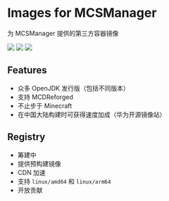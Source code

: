 # Images for MCSManager
为 MCSManager 提供的第三方容器镜像

![](https://img.shields.io/badge/linux-amd64-blue?style=flat-square) ![](https://img.shields.io/badge/linux-arm64-blue?style=flat-square) ![](https://img.shields.io/github/license/jinzhijie/mcsm-images?style=flat-square)

## Features
- 众多 OpenJDK 发行版（包括不同版本）
- 支持 MCDReforged
- 不止步于 Minecraft
- 在中国大陆构建时可获得速度加成（华为开源镜像站）

## Registry
- 筹建中
- 提供预构建镜像
- CDN 加速
- 支持 `linux/amd64` 和 `linux/arm64`
- 开放贡献